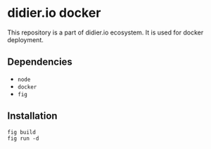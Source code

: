 # didier.io docker

This repository is a part of didier.io ecosystem.
It is used for docker deployment.

## Dependencies

* ``node``
* ``docker``
* ``fig``

## Installation

```
fig build
fig run -d
```

